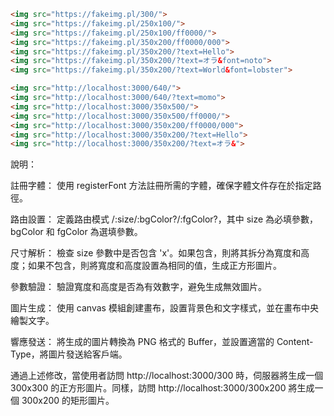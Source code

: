 ```html
<img src="https://fakeimg.pl/300/">
<img src="https://fakeimg.pl/250x100/">
<img src="https://fakeimg.pl/250x100/ff0000/">
<img src="https://fakeimg.pl/350x200/ff0000/000">
<img src="https://fakeimg.pl/350x200/?text=Hello">
<img src="https://fakeimg.pl/350x200/?text=オラ&font=noto">
<img src="https://fakeimg.pl/350x200/?text=World&font=lobster">
```
```html
<img src="http://localhost:3000/640/">
<img src="http://localhost:3000/640/?text=momo">
<img src="http://localhost:3000/350x500/">
<img src="http://localhost:3000/350x500/ff0000/">
<img src="http://localhost:3000/350x200/ff0000/000">
<img src="http://localhost:3000/350x200/?text=Hello">
<img src="http://localhost:3000/350x200/?text=オラ&">
```
說明：

註冊字體： 使用 registerFont 方法註冊所需的字體，確保字體文件存在於指定路徑。

路由設置： 定義路由模式 /:size/:bgColor?/:fgColor?，其中 size 為必填參數，bgColor 和 fgColor 為選填參數。

尺寸解析： 檢查 size 參數中是否包含 'x'。如果包含，則將其拆分為寬度和高度；如果不包含，則將寬度和高度設置為相同的值，生成正方形圖片。

參數驗證： 驗證寬度和高度是否為有效數字，避免生成無效圖片。

圖片生成： 使用 canvas 模組創建畫布，設置背景色和文字樣式，並在畫布中央繪製文字。

響應發送： 將生成的圖片轉換為 PNG 格式的 Buffer，並設置適當的 Content-Type，將圖片發送給客戶端。

通過上述修改，當使用者訪問 http://localhost:3000/300 時，伺服器將生成一個 300x300 的正方形圖片。同樣，訪問 http://localhost:3000/300x200 將生成一個 300x200 的矩形圖片。
